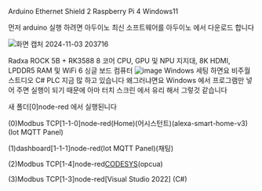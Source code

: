 Arduino Ethernet Shield 2 Raspberry Pi 4 Windows11

먼저 arduino 실행 하려면 아두이노 최신 소프트웨어를 아두이노 에서 다운로드 합니다


![화면 캡처 2024-11-03 203716](https://github.com/user-attachments/assets/58eb9429-5bee-473a-884e-e9b742ce91ac)

Radxa ROCK 5B + RK3588 8 코어 CPU, GPU 및 NPU 지지대, 8K HDMI, LPDDR5 RAM 및 WiFi 6 싱글 보드 컴퓨터
![image](https://github.com/user-attachments/assets/8a6c3ead-b75d-4cc1-8121-f93aa26ecf68)
Windows 세팅 하면요 비주월 스트디오 C# PLC 지금 많 하고 있습니다 왜그러냐면요 Windows 에서 프로그램만 넣어 주면
실행이 되기 때문에 아마 터치 스크린 에서 유리 해서 그렇것 같습니다

새 폴더[0]node-red 에서 실행된니다

(0)Modbus TCP[1-1-0]node-red(Home)(어시스턴트)(alexa-smart-home-v3)(Iot MQTT Panel)

(1)dashboard[1-1-1]node-red(Iot MQTT Panel)(채팅)

(2)Modbus TCP[1-4]node-red[CODESYS](UaExpert)(opcua)

(3)Modbus TCP[1-3]node-red[Visual Studio 2022] (C#)
